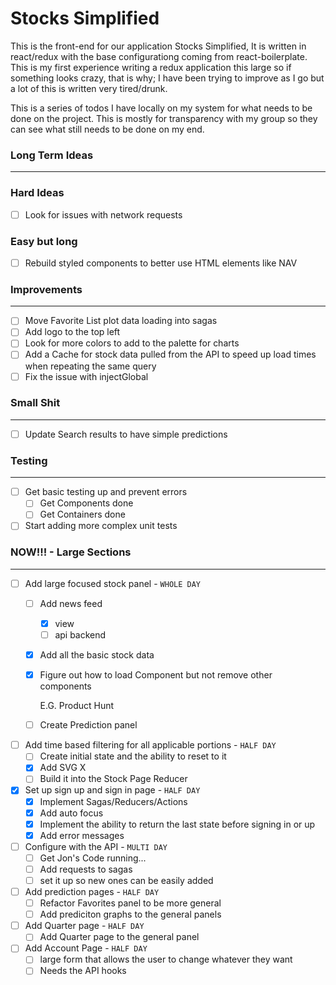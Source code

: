 # Stocks Simplified

This is the front-end for our application Stocks Simplified, It is written in react/redux with the base configurationg coming from react-boilerplate. This is my first experience writing a redux application this large so if something looks crazy, that is why; I have been trying to improve as I go but a lot of this is written very tired/drunk.

This is a series of todos I have locally on my system for what needs to be done on the project. This is mostly for transparency with my group so they can see what still needs to be done on my end.

### Long Term Ideas

---

### Hard Ideas

- [ ]  Look for issues with network requests

### Easy but long

- [ ]  Rebuild styled components to better use HTML elements like NAV

### Improvements

---

- [ ]  Move Favorite List plot data loading into sagas
- [ ]  Add logo to the top left
- [ ]  Look for more colors to add to the palette for charts
- [ ]  Add a Cache for stock data pulled from the API to speed up load times when repeating the same query
- [ ]  Fix the issue with injectGlobal

### Small Shit

---

- [ ]  Update Search results to have simple predictions

### Testing

---

- [ ]  Get basic testing up and prevent errors
	- [ ]  Get Components done
	- [ ]  Get Containers done
- [ ]  Start adding more complex unit tests

### NOW!!! - Large Sections

---

- [ ]  Add large focused stock panel - `WHOLE DAY`
	- [ ]  Add news feed
		- [x]  view
		- [ ]  api backend
	- [x]  Add all the basic stock data
	- [x]  Figure out how to load Component but not remove other components

		E.G. Product Hunt

	- [ ]  Create Prediction panel
- [ ]  Add time based filtering for all applicable portions - `HALF DAY`
	- [ ]  Create initial state and the ability to reset to it
	- [x]  Add SVG X
	- [ ]  Build it into the Stock Page Reducer
- [x]  Set up sign up and sign in page - `HALF DAY`
	- [x]  Implement Sagas/Reducers/Actions
	- [x]  Add auto focus
	- [x]  Implement the ability to return the last state before signing in or up
	- [x]  Add error messages
- [ ]  Configure with the API - `MULTI DAY`
	- [ ]  Get Jon's Code running...
	- [ ]  Add requests to sagas
	- [ ]  set it up so new ones can be easily added
- [ ]  Add prediction pages - `HALF DAY`
	- [ ]  Refactor Favorites panel to be more general
	- [ ]  Add prediciton graphs to the general panels
- [ ]  Add Quarter page - `HALF DAY`
	- [ ]  Add Quarter page to the general panel
- [ ]  Add Account Page - `HALF DAY`
	- [ ]  large form that allows the user to change whatever they want
	- [ ]  Needs the API hooks
